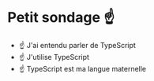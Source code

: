 # Petit sondage ☝️

- ☝️ J'ai entendu parler de TypeScript
- ☝️ J'utilise TypeScript
- ☝️ TypeScript est ma langue maternelle
